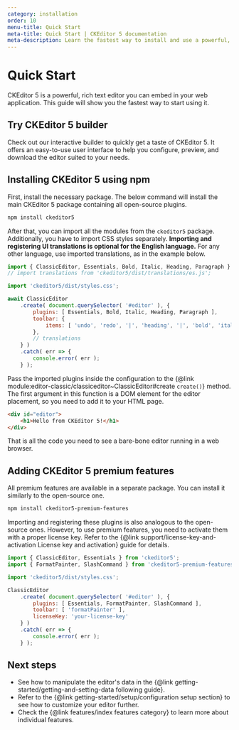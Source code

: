 ```yaml
---
category: installation
order: 10
menu-title: Quick Start
meta-title: Quick Start | CKEditor 5 documentation
meta-description: Learn the fastest way to install and use a powerful, rich text WYSIWYG editor - CKEditor 5 - in your web application using npm.
---
```


# Quick Start

CKEditor&nbsp;5 is a powerful, rich text editor you can embed in your web application. This guide will show you the fastest way to start using it.

## Try CKEditor&nbsp;5 builder

Check out our interactive builder to quickly get a taste of CKEditor&nbsp;5. It offers an easy-to-use user interface to help you configure, preview, and download the editor suited to your needs.

## Installing CKEditor&nbsp;5 using npm

First, install the necessary package. The below command will install the main CKEditor&nbsp;5 package containing all open-source plugins.

```bash
npm install ckeditor5
```

After that, you can import all the modules from the `ckeditor5` package. Additionally, you have to import CSS styles separately. **Importing and registering UI translations is optional for the English language.** For any other language, use imported translations, as in the example below.

```js
import { ClassicEditor, Essentials, Bold, Italic, Heading, Paragraph } from 'ckeditor5';
// import translations from 'ckeditor5/dist/translations/es.js';

import 'ckeditor5/dist/styles.css';

await ClassicEditor
	.create( document.querySelector( '#editor' ), {
		plugins: [ Essentials, Bold, Italic, Heading, Paragraph ],
		toolbar: {
			items: [ 'undo', 'redo', '|', 'heading', '|', 'bold', 'italic' ]
		},
		// translations
	} )
	.catch( err => {
		console.error( err );
	} );
```

Pass the imported plugins inside the configuration to the {@link module:editor-classic/classiceditor~ClassicEditor#create `create()`} method. The first argument in this function is a DOM element for the editor placement, so you need to add it to your HTML page.

```html
<div id="editor">
	<h1>Hello from CKEditor 5!</h1>
</div>
```

That is all the code you need to see a bare-bone editor running in a web browser.

## Adding CKEditor&nbsp;5 premium features

All premium features are available in a separate package. You can install it similarly to the open-source one.

```bash
npm install ckeditor5-premium-features
```

Importing and registering these plugins is also analogous to the open-source ones. However, to use premium features, you need to activate them with a proper license key. Refer to the {@link support/license-key-and-activation License key and activation} guide for details.

```js
import { ClassicEditor, Essentials } from 'ckeditor5';
import { FormatPainter, SlashCommand } from 'ckeditor5-premium-features';

import 'ckeditor5/dist/styles.css';

ClassicEditor
    .create( document.querySelector( '#editor' ), {
        plugins: [ Essentials, FormatPainter, SlashCommand ],
        toolbar: [ 'formatPainter' ],
        licenseKey: 'your-license-key'
    } )
    .catch( err => {
        console.error( err );
    } );
```

## Next steps

* See how to manipulate the editor's data in the {@link getting-started/getting-and-setting-data following guide}.
* Refer to the {@link getting-started/setup/configuration setup section} to see how to customize your editor further.
* Check the {@link features/index features category} to learn more about individual features.

